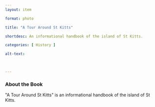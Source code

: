 ```yaml
---
layout: item 

format: photo 

title: "A Tour Around St Kitts"

shortdesc: An informational handbook of the island of St Kitts. 

categories: [ History ] 

alt-text:  

 

--- 
```




### About the Book

"A Tour Around St Kitts" is an informational handbook of the island of St Kitts. 
